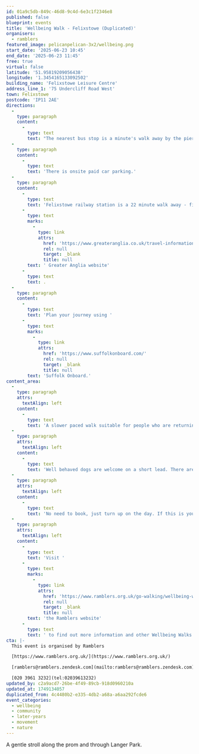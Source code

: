 ```yaml
---
id: 01a9c5db-849c-46d8-9c4d-6e3c1f2346e8
published: false
blueprint: events
title: 'Wellbeing Walk - Felixstowe (Duplicated)'
organisers:
  - ramblers
featured_image: pelicanpelican-3x2/wellbeing.png
start_date: '2025-06-23 10:45'
end_date: '2025-06-23 11:45'
free: true
virtual: false
latitude: '51.95819209056438'
longitude: '1.3454165133092502'
building_name: 'Felixstowe Leisure Centre'
address_line_1: '75 Undercliff Road West'
town: Felixstowe
postcode: 'IP11 2AE'
directions:
  -
    type: paragraph
    content:
      -
        type: text
        text: "The nearest bus stop is a minute's walk away by the pier."
  -
    type: paragraph
    content:
      -
        type: text
        text: 'There is onsite paid car parking.'
  -
    type: paragraph
    content:
      -
        type: text
        text: 'Felixstowe railway station is a 22 minute walk away - find up to date train times on the'
      -
        type: text
        marks:
          -
            type: link
            attrs:
              href: 'https://www.greateranglia.co.uk/travel-information/station-information/flx'
              rel: null
              target: _blank
              title: null
        text: ' Greater Anglia website'
      -
        type: text
        text: .
  -
    type: paragraph
    content:
      -
        type: text
        text: 'Plan your journey using '
      -
        type: text
        marks:
          -
            type: link
            attrs:
              href: 'https://www.suffolkonboard.com/'
              rel: null
              target: _blank
              title: null
        text: 'Suffolk Onboard.'
content_area:
  -
    type: paragraph
    attrs:
      textAlign: left
    content:
      -
        type: text
        text: 'A slower paced walk suitable for people who are returning to being active or for those who want a gentle amble along the seafront.'
  -
    type: paragraph
    attrs:
      textAlign: left
    content:
      -
        type: text
        text: 'Well behaved dogs are welcome on a short lead. There are toilets available at the leisure centre and refreshments available to purchase after the walk.'
  -
    type: paragraph
    attrs:
      textAlign: left
    content:
      -
        type: text
        text: 'No need to book, just turn up on the day. If this is your first walk you will be required to complete a registration form before the walk.'
  -
    type: paragraph
    attrs:
      textAlign: left
    content:
      -
        type: text
        text: 'Visit '
      -
        type: text
        marks:
          -
            type: link
            attrs:
              href: 'https://www.ramblers.org.uk/go-walking/wellbeing-walks-groups/ramblers-wellbeing-walks-suffolk'
              rel: null
              target: _blank
              title: null
        text: 'the Ramblers website'
      -
        type: text
        text: ' to find out more information and other Wellbeing Walks. '
cta: |-
  This event is organised by Ramblers

  [https://www.ramblers.org.uk/](https://www.ramblers.org.uk/) 

  [ramblers@ramblers.zendesk.com](mailto:ramblers@ramblers.zendesk.com)

  [020 3961 3232](tel:02039613232)
updated_by: c2a9acd7-26be-4f49-89cb-918d0960210a
updated_at: 1749134057
duplicated_from: 4c4480b2-e335-4db2-a68a-a6aa292fcde6
event_categories:
  - wellbeing
  - community
  - later-years
  - movement
  - nature
---
```

A gentle stroll along the prom and through Langer Park.